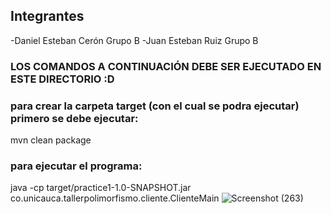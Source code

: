 ## Integrantes
 -Daniel Esteban Cerón Grupo B
 -Juan Esteban Ruiz Grupo B

### LOS COMANDOS A CONTINUACIÓN DEBE SER EJECUTADO EN ESTE DIRECTORIO :D
### para crear la carpeta target (con el cual se podra ejecutar) primero se debe ejecutar: 
mvn clean package
### para ejecutar el programa: 
java -cp target/practice1-1.0-SNAPSHOT.jar co.unicauca.tallerpolimorfismo.cliente.ClienteMain
![Screenshot (263)](https://user-images.githubusercontent.com/62627348/139921379-c764aace-8ea3-43ee-94de-612e68627b69.png)
